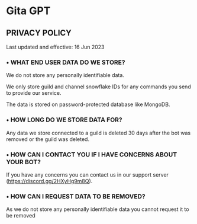 # Gita GPT

## PRIVACY POLICY

Last updated and effective: 16 Jun 2023

### • WHAT END USER DATA DO WE STORE?

We do not store any personally identifiable data.

We only store guild and channel snowflake IDs for any commands you send to provide our service.

The data is stored on password-protected database like MongoDB.

### • HOW LONG DO WE STORE DATA FOR?

Any data we store connected to a guild is deleted 30 days after the bot was removed or the guild was deleted.

### • HOW CAN I CONTACT YOU IF I HAVE CONCERNS ABOUT YOUR BOT?

If you have any concerns you can contact us in our support server (https://discord.gg/2HXyHg9m8Q).

### • HOW CAN I REQUEST DATA TO BE REMOVED?

As we do not store any personally identifiable data you cannot request it to be removed
